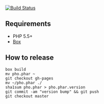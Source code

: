 [![Build Status](https://travis-ci.org/phonetworks/pho-cli.svg?branch=master)](https://travis-ci.org/phonetworks/pho-cli)

## Requirements

* PHP 5.5+
* [Box](https://github.com/box-project/box2)

## How to release

```
box build
mv pho.phar ~
git checkout gh-pages
mv ~/pho.phar ./
sha1sum pho.phar > pho.phar.version
git commit -am "version bump" && git push
git checkout master
```
